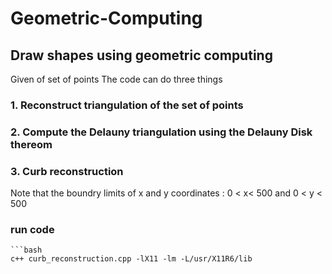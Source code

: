 # Geometric-Computing
## Draw shapes using geometric computing
Given of set of points 
The code can do three things
### 1. Reconstruct triangulation of the set of points
### 2. Compute the Delauny triangulation using the Delauny Disk thereom
### 3. Curb reconstruction
Note that the boundry limits of x and y coordinates :  0 < x< 500 and 0 < y < 500


### run code
```
```bash
c++ curb_reconstruction.cpp -lX11 -lm -L/usr/X11R6/lib
